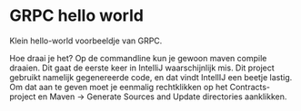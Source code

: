 # GRPC hello world

Klein hello-world voorbeeldje van GRPC.

Hoe draai je het?
Op de commandline kun je gewoon maven compile draaien. Dit gaat de eerste keer in IntelliJ waarschijnlijk mis.
Dit project gebruikt namelijk gegenereerde code, en dat vindt IntellIJ een beetje lastig.
Om dat aan te geven moet je eenmalig rechtklikken op het Contracts-project en Maven -> Generate Sources and Update directories aanklikken.
